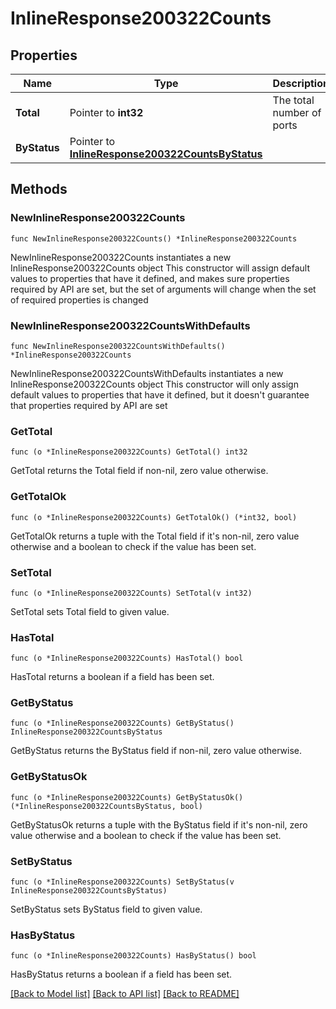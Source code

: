 # InlineResponse200322Counts

## Properties

Name | Type | Description | Notes
------------ | ------------- | ------------- | -------------
**Total** | Pointer to **int32** | The total number of ports | [optional] 
**ByStatus** | Pointer to [**InlineResponse200322CountsByStatus**](InlineResponse200322CountsByStatus.md) |  | [optional] 

## Methods

### NewInlineResponse200322Counts

`func NewInlineResponse200322Counts() *InlineResponse200322Counts`

NewInlineResponse200322Counts instantiates a new InlineResponse200322Counts object
This constructor will assign default values to properties that have it defined,
and makes sure properties required by API are set, but the set of arguments
will change when the set of required properties is changed

### NewInlineResponse200322CountsWithDefaults

`func NewInlineResponse200322CountsWithDefaults() *InlineResponse200322Counts`

NewInlineResponse200322CountsWithDefaults instantiates a new InlineResponse200322Counts object
This constructor will only assign default values to properties that have it defined,
but it doesn't guarantee that properties required by API are set

### GetTotal

`func (o *InlineResponse200322Counts) GetTotal() int32`

GetTotal returns the Total field if non-nil, zero value otherwise.

### GetTotalOk

`func (o *InlineResponse200322Counts) GetTotalOk() (*int32, bool)`

GetTotalOk returns a tuple with the Total field if it's non-nil, zero value otherwise
and a boolean to check if the value has been set.

### SetTotal

`func (o *InlineResponse200322Counts) SetTotal(v int32)`

SetTotal sets Total field to given value.

### HasTotal

`func (o *InlineResponse200322Counts) HasTotal() bool`

HasTotal returns a boolean if a field has been set.

### GetByStatus

`func (o *InlineResponse200322Counts) GetByStatus() InlineResponse200322CountsByStatus`

GetByStatus returns the ByStatus field if non-nil, zero value otherwise.

### GetByStatusOk

`func (o *InlineResponse200322Counts) GetByStatusOk() (*InlineResponse200322CountsByStatus, bool)`

GetByStatusOk returns a tuple with the ByStatus field if it's non-nil, zero value otherwise
and a boolean to check if the value has been set.

### SetByStatus

`func (o *InlineResponse200322Counts) SetByStatus(v InlineResponse200322CountsByStatus)`

SetByStatus sets ByStatus field to given value.

### HasByStatus

`func (o *InlineResponse200322Counts) HasByStatus() bool`

HasByStatus returns a boolean if a field has been set.


[[Back to Model list]](../README.md#documentation-for-models) [[Back to API list]](../README.md#documentation-for-api-endpoints) [[Back to README]](../README.md)


